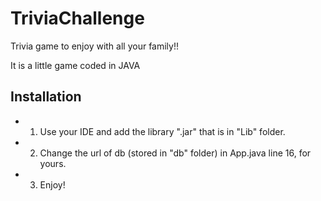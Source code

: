 # TriviaChallenge

Trivia game to enjoy with all your family!!

It is a little game coded in JAVA

## Installation

* 1. Use your IDE and add the library ".jar" that is in "Lib" folder.
* 2. Change the url of db (stored in "db" folder) in App.java line 16, for yours.
* 3. Enjoy!
